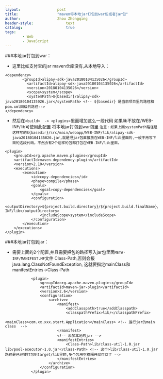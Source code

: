 ```yaml
---
layout:					post
title:					"maven将本地jar打包到war包或者jar包"
author:					Zhou Zhongqing
header-style:				text
catalog:					true
tags:
		- Web
		- JavaScript
---
```

###本地jar打包到war：
   - 这里比如支付宝的jar maven仓库没有,从本地导入：
   

```
<dependency>
        <groupId>alipay-sdk-java20180104135026</groupId>
          <artifactId>alipay-sdk-java20180104135026</artifactId>
          <version>20180104135026</version>
          <scope>system</scope>
          <systemPath>${basedir}/alipay-sdk-java20180104135026.jar</systemPath> <!-- ${basedir} 是当前项目里的路径和pom.xml同级的路径-->
</dependency>

```

- 然后在`<build>  -> <plugins>`里面增加这么一段代码 如果lib不放在/WEB-INF/lib可使用此配置 将本地jar打包到war包里 `注意：如果上面systemPath路径是这样写的${basedir}/src/main/webapp/WEB-INF/lib/alipay-sdk-java20180104135026.jar,就是把jar包直接放在WEB-INF/lib里面的,一般不用写下面的这段代码，不然会有2个这样的包都打包在WEB-INF/lib里面。`

```
<plugin>
	<groupId>org.apache.maven.plugins</groupId>
	<artifactId>maven-dependency-plugin</artifactId>
	<version>2.10</version>
	<executions>
		<execution>
			<id>copy-dependencies</id>
			<phase>compile</phase>
			<goals>
				<goal>copy-dependencies</goal>
			</goals>
			<configuration>
				<outputDirectory>${project.build.directory}/${project.build.finalName}/WEB-INF/lib</outputDirectory>
				<includeScope>system</includeScope>
			</configuration>
		</execution>
	</executions>
</plugin>
```




###本地jar打包到jar：
- 需要上面的2个配置,并且需要把包的路径写入jar包里面`META-INF/MANIFEST.MF`文件 Class-Path,否则会报java.lang.ClassNotFoundException, 这就要指定mainClass和manifestEntries->Class-Path

```
			<plugin>
                <groupId>org.apache.maven.plugins</groupId>
                <artifactId>maven-jar-plugin</artifactId>
                <version>2.6</version>
                <configuration>
                    <archive>
                        <manifest>
                            <addClasspath>true</addClasspath>
                            <classpathPrefix>lib/</classpathPrefix>
                            <mainClass>com.xx.xxx.start.Application</mainClass> <!-- 运行jar的main class  -->
                        </manifest>
                        <!-- 添加本地的jar -->
                        <manifestEntries>
                            <Class-Path>lib/class-util-1.0.jar lib/pool-executor-1.0.jar</Class-Path> <!-- 这个>lib/class-util-1.0.jar 路径是已经被打包到target/lib里的,多个包用空格隔开就可以了 -->
                        </manifestEntries>
                    </archive>
                </configuration>
            </plugin>
```